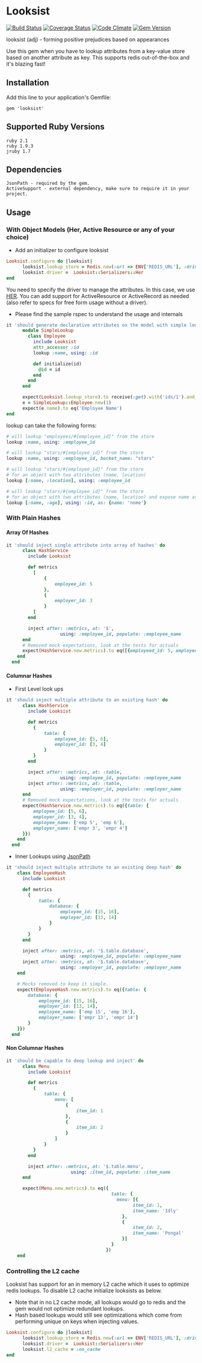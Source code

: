 # Looksist

[![Build Status](https://travis-ci.org/jpsimonroy/looksist.png?branch=master)](https://travis-ci.org/jpsimonroy/looksist)
[![Coverage Status](https://img.shields.io/coveralls/jpsimonroy/looksist.svg)](https://coveralls.io/r/jpsimonroy/looksist?branch=master)
[![Code Climate](https://codeclimate.com/github/jpsimonroy/looksist/badges/gpa.svg)](https://codeclimate.com/github/jpsimonroy/looksist)
[![Gem Version](https://badge.fury.io/rb/looksist.svg)](http://badge.fury.io/rb/looksist)

looksist (adj) - forming positive prejudices based on appearances

Use this gem when you have to lookup attributes from a key-value store based on another attribute as key. This supports redis out-of-the-box and it's blazing fast!

## Installation

Add this line to your application's Gemfile:

    gem 'looksist'

## Supported Ruby Versions
    
    ruby 2.1
    ruby 1.9.3
    jruby 1.7
    
## Dependencies
    
    JsonPath - required by the gem. 
    ActiveSupport - external dependency, make sure to require it in your project.
    
## Usage

### With Object Models (Her, Active Resource or any of your choice)

* Add an initializer to configure looksist

``` ruby
Looksist.configure do |looksist|
      looksist.lookup_store = Redis.new(:url => ENV['REDIS_URL'], :driver => :hiredis)
      looksist.driver =  Looksist::Serializers::Her
end
```
You need to specify the driver to manage the attributes. In this case, we use [HER](https://github.com/remiprev/her). You can add support for ActiveResource or ActiveRecord as needed (also refer to specs for free form usage without a driver).

* Please find the sample rspec to understand the usage and internals

``` ruby
it 'should generate declarative attributes on the model with simple lookup value' do
      module SimpleLookup
        class Employee
          include Looksist
          attr_accessor :id
          lookup :name, using: :id

          def initialize(id)
            @id = id
          end
        end
      end

      expect(Looksist.lookup_store).to receive(:get).with('ids/1').and_return('Employee Name')
      e = SimpleLookup::Employee.new(1)
      expect(e.name).to eq('Employee Name')
end
```
lookup can take the following forms:

``` ruby
# will lookup "employees/#{employee_id}" from the store
lookup :name, using: :employee_id  

# will lookup "stars/#{employee_id}" from the store
lookup :name, using: :employee_id, bucket_name: "stars" 

# will lookup "stars/#{employee_id}" from the store 
# for an object with two attributes (name, location)
lookup [:name, :location], using: :employee_id 

# will lookup "stars/#{employee_id}" from the store 
# for an object with two attributes (name, location) and expose name as nome
lookup [:name, :age], using: :id, as: {name: 'nome'}

```

### With Plain Hashes


#### Array Of Hashes

```ruby
it 'should inject single attribute into array of hashes' do
      class HashService
        include Looksist

        def metrics
          [
              {
                  employee_id: 5
              },
              {
                  employer_id: 3
              }
          [
        end

        inject after: :metrics, at: '$', 
                    using: :employee_id, populate: :employee_name
      end
      # Removed mock expectations, look at the tests for actuals
      expect(HashService.new.metrics).to eq([{employeed_id: 5, employee_name: 'Emp 5'},{employeed_id: 3, employee_name: 'Emp 3'}])
    end
  end

```


#### Columnar Hashes

* First Level look ups

```ruby
it 'should inject multiple attribute to an existing hash' do
      class HashService
        include Looksist

        def metrics
          {
              table: {
                  employee_id: [5, 6],
                  employer_id: [3, 4]
              }
          }
        end

        inject after: :metrics, at: :table, 
                    using: :employee_id, populate: :employee_name
        inject after: :metrics, at: :table, 
                    using: :employer_id, populate: :employer_name
      end
      # Removed mock expectations, look at the tests for actuals
      expect(HashService.new.metrics).to eq({table: {
          employee_id: [5, 6],
          employer_id: [3, 4],
          employee_name: ['emp 5', 'emp 6'],
          employer_name: ['empr 3', 'empr 4']
      }})
    end
  end

```
* Inner Lookups using [JsonPath](https://github.com/joshbuddy/jsonpath)

```ruby
it 'should inject multiple attribute to an existing deep hash' do
    class EmployeeHash
      include Looksist

      def metrics
        {
            table: {
                database: {
                    employee_id: [15, 16],
                    employer_id: [13, 14]
                }
            }
        }
      end

      inject after: :metrics, at: '$.table.database', 
                    using: :employee_id, populate: :employee_name
      inject after: :metrics, at: '$.table.database', 
                    using: :employer_id, populate: :employer_name
    end

    # Mocks removed to keep it simple.
    expect(EmployeeHash.new.metrics).to eq({table: {
        database: {
            employee_id: [15, 16],
            employer_id: [13, 14],
            employee_name: ['emp 15', 'emp 16'],
            employer_name: ['empr 13', 'empr 14']
        }
    }})
  end
```
#### Non Columnar Hashes

```ruby
it 'should be capable to deep lookup and inject' do
      class Menu
        include Looksist

        def metrics
          {
              table: {
                  menu: [
                      {
                          item_id: 1
                      },
                      {
                          item_id: 2
                      }
                  ]
              }
          }
        end

        inject after: :metrics, at: '$.table.menu', 
                        using: :item_id, populate: :item_name
      end

      expect(Menu.new.metrics).to eq({
                                       table: {
                                         menu: [{
                                               item_id: 1,
                                               item_name: 'Idly'
                                           },
                                           {
                                               item_id: 2,
                                               item_name: 'Pongal'
                                           }]
                                       }
                                     })
    end
```

### Controlling the L2 cache
Looksist has support for an in memory L2 cache which it uses to optimize redis lookups. To disable L2 cache initialize looksists as below. 

* Note that in no L2 cache mode, all lookups would go to redis and the gem would not optimize redundant lookups.
* Hash based lookups would still see optimizations which come from performing unique on keys when injecting values.

```ruby
Looksist.configure do |looksist|
      looksist.lookup_store = Redis.new(:url => ENV['REDIS_URL'], :driver => :hiredis)
      looksist.driver =  Looksist::Serializers::Her
      looksist.l2_cache = :no_cache
end

```
